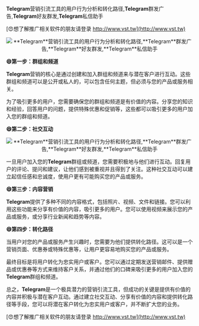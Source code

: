 **Telegram**营销引流工具的用户行为分析和转化路径,**Telegram**群发广告,**Telegram**好友群发,**Telegram**私信助手

[😍想了解推广相关软件的朋友请登录 http://www.vst.tw](http://www.vst.tw)

 <center><img src="https://vst.tw/MP4/tuiguang/png/3.png" alt="**Telegram**营销引流工具的用户行为分析和转化路径,**Telegram**群发广告,**Telegram**好友群发,**Telegram**私信助手"></center>

**😄第一步：群组和频道**

**Telegram**营销的核心是通过创建和加入群组和频道来与潜在客户进行互动。这些群组和频道可以是公开或私人的，可以包含任何主题，但必须与您的产品或服务相关。

为了吸引更多的用户，您需要确保您的群组和频道是有价值的内容。分享您的知识和经验，回答用户的问题，提供特殊优惠和促销等，这些都可以吸引更多的用户加入您的群组和频道。

**😄第二步：社交互动**

 <center><img src="https://vst.tw/MP4/tuiguang/png/1.png" alt="**Telegram**营销引流工具的用户行为分析和转化路径,**Telegram**群发广告,**Telegram**好友群发,**Telegram**私信助手"></center>

一旦用户加入您的**Telegram**群组或频道，您需要积极地与他们进行互动。回复用户的评论、提问和建议，让他们感到被重视并且得到了关注。这种社交互动可以建立起信任感和忠诚度，使用户更有可能购买您的产品或服务。

**😄第三步：内容营销**

**Telegram**提供了多种不同的内容格式，包括照片、视频、文件和链接。您可以利用这些功能来分享有价值的内容，吸引更多的用户。您可以使用视频来展示您的产品或服务，或分享行业新闻和趋势等内容。

**😄第四步：转化路径**

当用户对您的产品或服务产生兴趣时，您需要为他们提供转化路径。这可以是一个营销页面、优惠券或特殊优惠等，让用户更容易地购买您的产品或服务。

最终目标是将用户转化为忠实用户或客户。您可以通过定期发送营销邮件、提供赠品或优惠券等方式来维持客户关系，并通过他们的口碑来吸引更多的用户加入您的**Telegram**群组和频道。

总之，**Telegram**是一个极具潜力的营销引流工具，但成功的关键是提供有价值的内容并积极与潜在客户互动。通过建立社交互动、分享有价值的内容和提供转化路径等手段，您可以将潜在客户转化为忠实用户或客户，并不断扩大您的业务。

[😍想了解推广相关软件的朋友请登录 http://www.vst.tw](http://www.vst.tw)



